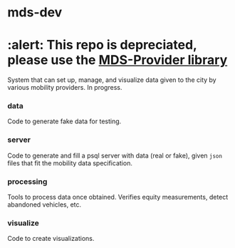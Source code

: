 # mds-dev

# :alert: This repo is depreciated, please use the [MDS-Provider library](https://github.com/cityofsantamonica/mds-provider)

System that can set up, manage, and visualize data given to the city by various mobility providers. In progress.

### data

Code to generate fake data for testing.

### server

Code to generate and fill a psql server with data (real or fake), given `json` files that fit the mobility data specification.

### processing

Tools to process data once obtained. Verifies equity measurements, detect abandoned vehicles, etc.

### visualize

Code to create visualizations.

